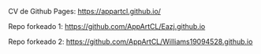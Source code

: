CV de Github Pages: https://appartcl.github.io/

Repo forkeado 1: https://github.com/AppArtCL/Eazj.github.io

Repo forkeado 2: https://github.com/AppArtCL/Williams19094528.github.io
